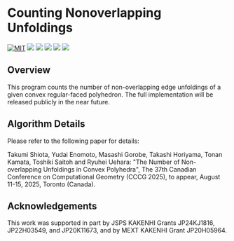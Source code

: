 # Counting Nonoverlapping Unfoldings

[![MIT](https://img.shields.io/badge/license-MIT-9e1836.svg?logo=&style=plastic)](LICENSE)
<img src="https://img.shields.io/badge/purpose-research-8A2BE2.svg?logo=&style=plastic">
<img src="https://img.shields.io/badge/MacOS-15.5-000000.svg?logo=macOS&style=plastic">
<img src="https://img.shields.io/badge/Shell-bash-FFD500.svg?logo=shell&style=plastic">
<img src="https://img.shields.io/badge/C++-GCC%2014.2.0-00599C.svg?logo=cplusplus&style=plastic">
<img src="https://img.shields.io/badge/Python-3.12.0-3776AB.svg?logo=python&style=plastic">

## Overview
This program counts the number of non-overlapping edge unfoldings of a given convex regular-faced polyhedron.
The full implementation will be released publicly in the near future.

## Algorithm Details
Please refer to the following paper for details:

Takumi Shiota, Yudai Enomoto, Masashi Gorobe, Takashi Horiyama, Tonan Kamata, Toshiki Saitoh and Ryuhei Uehara: "The Number of Non-overlapping Unfoldings in Convex Polyhedra", The 37th Canadian Conference on Computational Geometry (CCCG 2025), to appear, August 11-15, 2025, Toronto (Canada).

## Acknowledgements
This work was supported in part by JSPS KAKENHI Grants JP24KJ1816, JP22H03549, and JP20K11673, and by MEXT KAKENHI Grant JP20H05964.
